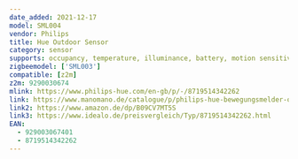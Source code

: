 ```yaml
---
date_added: 2021-12-17
model: SML004
vendor: Philips
title: Hue Outdoor Sensor
category: sensor
supports: occupancy, temperature, illuminance, battery, motion sensitivity, occupancy timeout, led indication
zigbeemodel: ['SML003']
compatible: [z2m]
z2m: 9290030674
mlink: https://www.philips-hue.com/en-gb/p/-/8719514342262
link: https://www.manomano.de/catalogue/p/philips-hue-bewegungsmelder-outdoor-schwarz-batteriebetrieben-ip-54-41424571
link2: https://www.amazon.de/dp/B09CV7MT5S
link3: https://www.idealo.de/preisvergleich/Typ/8719514342262.html
EAN:
  - 929003067401
  - 8719514342262
---
```

